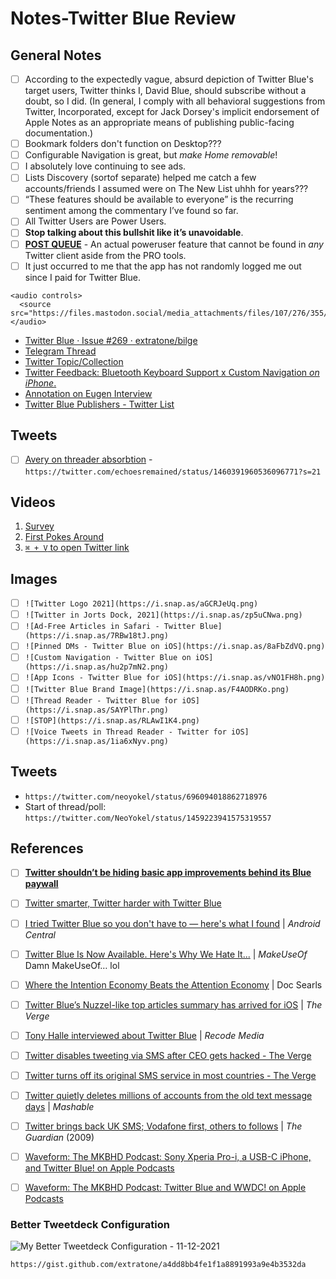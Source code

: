 # Notes-Twitter Blue Review

## General Notes

- [ ] According to the expectedly vague, absurd depiction of Twitter Blue's target users, Twitter thinks I, David Blue, should subscribe without a doubt, so I did. (In general, I comply with all behavioral suggestions from Twitter, Incorporated, except for Jack Dorsey's implicit endorsement of Apple Notes as an appropriate means of publishing public-facing documentation.)
- [ ] Bookmark folders don't function on Desktop???
- [ ] Configurable Navigation is great, but *make Home removable*!
- [ ] I absolutely love continuing to see ads.
- [ ] Lists Discovery (sortof separate) helped me catch a few accounts/friends I assumed were on The New List uhhh for years???
- [ ] “These features should be available to everyone” is the recurring sentiment among the commentary I’ve found so far.
- [ ] All Twitter Users are Power Users.
- [ ] **Stop talking about this bullshit like it’s unavoidable**.
- [ ] [**POST QUEUE**](https://twitter.com/NeoYokel/status/1460486229800230914) - An actual poweruser feature that cannot be found in *any* Twitter client aside from the PRO tools.
- [ ] It just occurred to me that the app has not randomly logged me out since I paid for Twitter Blue.  

```
<audio controls>
  <source src="https://files.mastodon.social/media_attachments/files/107/276/355/120/986/584/original/55e5d0410d13b8ec.mp3">
</audio>
```

- [Twitter Blue · Issue #269 · extratone/bilge](https://github.com/extratone/bilge/issues/269)
- [Telegram Thread](https://t.me/s/extratone/8134)
- [Twitter Topic/Collection](https://twitter.com/NeoYokel/timelines/1459236827248967690)
- [Twitter Feedback: Bluetooth Keyboard Support x Custom Navigation *on iPhone*.](drafts://open?uuid=E25B0B9C-9463-4B76-B6A1-CC8E36A0F34F)
- [Annotation on Eugen Interview](https://hyp.is/znp7tEQJEeySOXvhkqI2DQ/bilge.world/eugen-rochko-interview)
- [Twitter Blue Publishers - Twitter List](https://twitter.com/i/lists/1448014243245150209)

## Tweets
- [ ] [Avery on threader absorbtion](https://twitter.com/echoesremained/status/1460391960536096771) - `https://twitter.com/echoesremained/status/1460391960536096771?s=21`

## Videos
1. [Survey](https://twitter.com/NeoYokel/status/1459232262986379265)
2. [First Pokes Around](https://twitter.com/NeoYokel/status/1459235983174639626)
3. [`⌘ + V` to open Twitter link](https://twitter.com/neoyokel/status/1460658848914673671)

## Images
- [ ] `![Twitter Logo 2021](https://i.snap.as/aGCRJeUq.png)`
- [ ] `![Twitter in Jorts Dock, 2021](https://i.snap.as/zp5uCNwa.png)`
- [ ] `![Ad-Free Articles in Safari - Twitter Blue](https://i.snap.as/7RBw18tJ.png)`
- [ ] `![Pinned DMs - Twitter Blue on iOS](https://i.snap.as/8aFbZdVQ.png)`
- [ ] `![Custom Navigation - Twitter Blue on iOS](https://i.snap.as/hu2p7mN2.png)`
- [ ] `![App Icons - Twitter Blue for iOS](https://i.snap.as/vNO1FH8h.png)`
- [ ] `![Twitter Blue Brand Image](https://i.snap.as/F4AODRKo.png)`
- [ ] `![Thread Reader - Twitter Blue for iOS](https://i.snap.as/SAYPlThr.png)`
- [ ] `![STOP](https://i.snap.as/RLAwI1K4.png)`
- [ ] `![Voice Tweets in Thread Reader - Twitter for iOS](https://i.snap.as/1ia6xNyv.png)`

## Tweets

- `https://twitter.com/neoyokel/status/696094018862718976`
- Start of thread/poll: `https://twitter.com/NeoYokel/status/1459223941575319557`

## References

- [ ] [**Twitter shouldn’t be hiding basic app improvements behind its Blue paywall**](https://www.theverge.com/2021/11/14/22778827/twitter-blue-undo-button-paywall-features-paid-free)

- [ ] [Twitter smarter, Twitter harder with Twitter Blue](https://blog.twitter.com/en_us/topics/product/2021/twitter-smarter--twitter-harder-with-twitter-blue)

- [ ] [I tried Twitter Blue so you don't have to — here's what I found](https://www.androidcentral.com/i-tried-twitter-blue-so-you-dont-have) | *Android Central*

- [ ] [Twitter Blue Is Now Available. Here's Why We Hate It...](https://www.makeuseof.com/twitter-blue-available-why-we-hate-it/) | *MakeUseOf* Damn MakeUseOf… lol
- [ ] [Where the Intention Economy Beats the Attention Economy](https://blogs.harvard.edu/doc/2021/10/04/where-intention/) | Doc Searls 
- [ ] [Twitter Blue’s Nuzzel-like top articles summary has arrived for iOS](https://www.theverge.com/2021/11/15/22783594/twitter-blue-nuzzel-top-articles-ios-arrivial-top-articles) | *The Verge*

  

- [ ] [Tony Halle interviewed about Twitter Blue](https://megaphone.link/VMP7301782835) | *Recode Media*

- [ ] [Twitter disables tweeting via SMS after CEO gets hacked - The Verge](https://www.theverge.com/2019/9/4/20849865/twitter-disables-sms-text-message-tweeting-jack-dorsey-ceo-hack)

- [ ] [Twitter turns off its original SMS service in most countries - The Verge](https://www.theverge.com/2020/4/27/21238131/twitter-sms-notifications-disabled-jack-dorsey-hack)

- [ ] [Twitter quietly deletes millions of accounts from the old text message days](https://mashable.com/article/twitter-sms-changes-account-removals) | *Mashable*

- [ ] [Twitter brings back UK SMS; Vodafone first, others to follows](https://www.theguardian.com/media/pda/2009/mar/27/twitter-socialnetworking1) | *The Guardian* (2009)

- [ ] [‎Waveform: The MKBHD Podcast: Sony Xperia Pro-i, a USB-C iPhone, and Twitter Blue! on Apple Podcasts](https://podcasts.apple.com/us/podcast/sony-xperia-pro-i-a-usb-c-iphone-and-twitter-blue/id1474429475?i=1000541583420)

- [ ] [‎Waveform: The MKBHD Podcast: Twitter Blue and WWDC! on Apple Podcasts](https://podcasts.apple.com/us/podcast/twitter-blue-and-wwdc/id1474429475?i=1000525031067)



### Better Tweetdeck Configuration

![My Better Tweetdeck Configuration - 11-12-2021](BetterTweetdeck11-12-2021.png)

`https://gist.github.com/extratone/a4dd8bb4fe1f1a8891993a9e4b3532da`